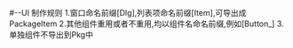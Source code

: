 #--UI 制作规则
1.窗口命名前缀[Dlg],列表项命名前缀[Item],可导出成PackageItem
2.其他组件重用或者不重用,均以组件名命名前缀,例如[Button_]
3.单独组件不导出到Pkg中